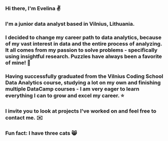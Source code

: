 ### Hi there, I'm Evelina ✌️

### I'm a junior data analyst based in Vilnius, Lithuania. 

### I decided to change my career path to data analytics, because of my vast interest in data and the entire process of analyzing. It all comes from my passion to solve problems - specifically using insightful research. Puzzles have always been a favorite of mine! 🚀

### Having successfully graduated from the Vilnius Coding School Data Analytics course, studying a lot on my own and finishing multiple DataCamp courses - I am very eager to learn everything I can to grow and excel my career. ⭐

### I invite you to look at projects I've worked on and feel free to contact me. ✉️ 

### Fun fact: I have three cats 😸

<!--
**Evelina-Siavris/Evelina-Siavris** is a ✨ _special_ ✨ repository because its `README.md` (this file) appears on your GitHub profile.

Here are some ideas to get you started:

- 🔭 I’m currently working on ...
- 🌱 I’m currently learning ...
- 👯 I’m looking to collaborate on ...
- 🤔 I’m looking for help with ...
- 💬 Ask me about ...
- 📫 How to reach me: ...
- 😄 Pronouns: ...
- ⚡ Fun fact: ...
-->
